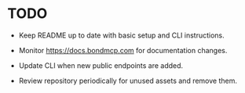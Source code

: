 # TODO

- Keep README up to date with basic setup and CLI instructions.
- Monitor https://docs.bondmcp.com for documentation changes.
- Update CLI when new public endpoints are added.

- Review repository periodically for unused assets and remove them.
